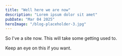```yaml
---
title: "Well here we are now"
description: "Lorem ipsum dolor sit amet"
pubDate: "Mar 04 2025"
heroImage: "/blog-placeholder-3.jpg"
---
```


So I've a site now. This will take some getting used to.

Keep an eye on this if you want.
